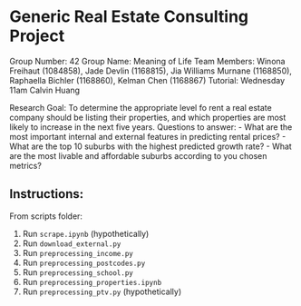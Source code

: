 # Generic Real Estate Consulting Project
Group Number: 42
Group Name: Meaning of Life
Team Members: Winona Freihaut (1084858), Jade Devlin (1168815), Jia Williams Murnane (1168850), Raphaella Bichler (1168860), Kelman Chen (1168867)
Tutorial: Wednesday 11am Calvin Huang

Research Goal:
To determine the appropriate level fo rent a real estate company should be listing their properties, and which properties are most likely to increase in the next five years. Questions to answer:
    - What are the most important internal and external features in predicting rental prices?
    - What are the top 10 suburbs with the highest predicted growth rate?
    - What are the most livable and affordable suburbs according to you chosen metrics?

## Instructions:
From scripts folder:
1. Run `scrape.ipynb` (hypothetically)
2. Run `download_external.py`
3. Run `preprocessing_income.py`
4. Run `preprocessing_postcodes.py`
5. Run `preprocessing_school.py`
6. Run `preprocessing_properties.ipynb`
7. Run `preprocessing_ptv.py` (hypothetically)